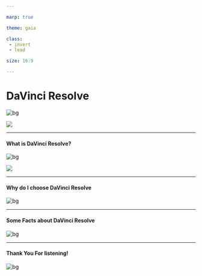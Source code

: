 ```yaml
---

marp: true

theme: gaia

class: 
 - invert
 - lead

size: 16:9

---
```


# DaVinci Resolve

![bg](https://d150u0abw3r906.cloudfront.net/wp-content/uploads/2022/04/image27-1.png)

![](https://i0.wp.com/www.macsoftdownload.com/wp-content/uploads/2017/12/DaVinci-Resolve-Studio.png?fit=280%2C280&ssl=1)

---

#### What is DaVinci Resolve?

![bg](https://img.freepik.com/free-vector/black-wavy-shapes-background_79603-1364.jpg)

![](https://cdn.mos.cms.futurecdn.net/fgSXHMb8LtXJyYJT7f9Lg7-768-80.jpg.webp)

---

#### Why do I choose DaVinci Resolve

![bg](https://img.freepik.com/free-vector/black-wavy-shapes-background_79603-1364.jpg)

---

#### Some Facts about DaVinci Resolve

![bg](https://img.freepik.com/free-vector/black-wavy-shapes-background_79603-1364.jpg)

---

#### Thank You For listening!

![bg](https://img.freepik.com/free-vector/black-wavy-shapes-background_79603-1364.jpg)
